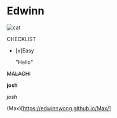 <html>
  
  <head></head>
  
# Edwinn

<body>
  
  ![cat](https://i.pinimg.com/474x/65/11/b7/6511b73fd51f054d5daa2720dbaf38a8--ugly-dogs-pet-pictures.jpg)
  
CHECKLIST

- [x]Easy
  
  "Hello"

~~MALACHI~~
  
  **josh**
  
  *josh*

  (Max)[https://edwinnwong.github.io/Max/]

</body>

</html>
